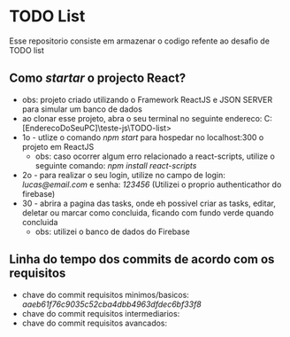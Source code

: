 # TODO List

Esse repositorio consiste em armazenar o codigo refente ao desafio de TODO list

## Como _startar_ o projecto React?

- obs: projeto criado utilizando o Framework ReactJS e JSON SERVER para simular um banco de dados
- ao clonar esse projeto, abra o seu terminal no seguinte endereco: C:[EnderecoDoSeuPC]\teste-js\TODO-list>
- 1o - utlize o comando _npm start_ para hospedar no localhost:300 o projeto em ReactJS
    - obs: caso ocorrer algum erro relacionado a react-scripts, utilize o seguinte comando: _npm install react-scripts_
- 2o - para realizar o seu login, utilize no campo de login: _lucas@email.com_ e senha: _123456_ (Utilizei o proprio authenticathor do firebase)
- 30 - abrira a pagina das tasks, onde eh possivel criar as tasks, editar, deletar ou marcar como concluida, ficando com fundo verde quando concluida
    - obs: utilizei o banco de dados do Firebase

## Linha do tempo dos commits de acordo com os requisitos
- chave do commit requisitos minimos/basicos: _aaeb61f76c9035c52cba4dbb4963dfdec6bf33f8_
- chave do commit requisitos intermediarios: 
- chave do commit requisitos avancados: 
